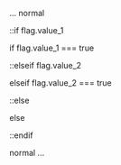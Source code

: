 ... normal

::if flag.value_1

if flag.value_1 === true

::elseif flag.value_2

elseif flag.value_2 === true

::else

else

::endif

normal ...